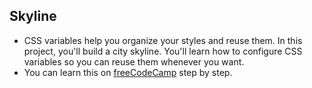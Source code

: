 ## Skyline

* CSS variables help you organize your styles and reuse them. In this project, you'll build a city skyline. You'll learn how to configure CSS variables so you can reuse them whenever you want.
* You can learn this on [freeCodeCamp](https://www.freecodecamp.org/) step by step.
